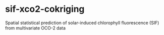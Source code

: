# sif-xco2-cokriging
Spatial statistical prediction of solar-induced chlorophyll fluorescence (SIF) from multivariate OCO-2 data
